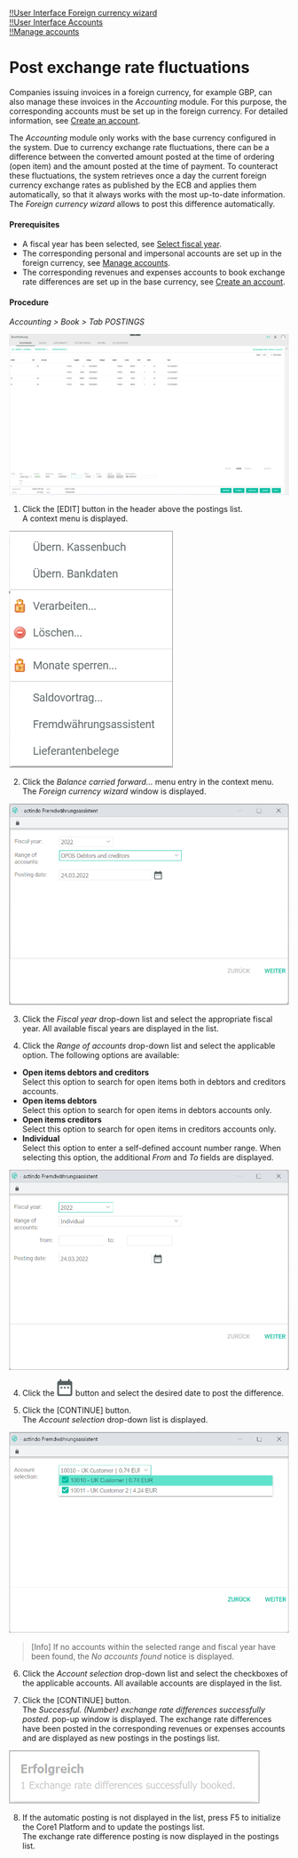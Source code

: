 [!!User Interface Foreign currency wizard](../UserInterface/01_Book.md#foreign-currency-wizard)  
[!!User Interface Accounts](../UserInterface/02b_Accounts.md)  
[!!Manage accounts](../Integration/03_ManageAccounts.md)

# Post exchange rate fluctuations

Companies issuing invoices in a foreign currency, for example GBP, can also manage these invoices in the *Accounting* module. For this purpose, the corresponding accounts must be set up in the foreign currency. For detailed information, see [Create an account](../Integration/03_ManageAccounts.md#create-an-account).

The *Accounting* module only works with the base currency configured in the system. Due to currency exchange rate fluctuations, there can be a difference between the converted amount posted at the time of ordering (open item) and the amount posted at the time of payment. To counteract these fluctuations, the system retrieves once a day the current foreign currency exchange rates as published by the ECB and applies them automatically, so that it always works with the most up-to-date information. The *Foreign currency wizard* allows to post this difference automatically.

#### Prerequisites

- A fiscal year has been selected, see [Select fiscal year](./01_SelectFiscalYear.md).
- The corresponding personal and impersonal accounts are set up in the foreign currency, see [Manage accounts](../Integration/03_ManageAccounts.md).
- The corresponding revenues and expenses accounts to book exchange rate differences are set up in the base currency, see [Create an account](../Integration/03_ManageAccounts.md#create-an-account).

[comment]: <> (2150 - Aufw. aus Kursdifferenzen und 2660 Erträge aus Kursdifferenzen in SK03 standardmäßig verfügbar, Funktion aber noch einzustellen bzw. mindestens prüfen. Evtl. eine Prozedur in diesem Kapitel oder in Integration/Manage the accounts dazu hinzufügen?)

#### Procedure

*Accounting > Book > Tab POSTINGS*

![Postings](../../Assets/Screenshots/RetailSuiteAccounting/Book/Bookings/Bookings.png "[Postings]")

1. Click the [EDIT] button in the header above the postings list.  
A context menu is displayed.

  ![Edit](../../Assets/Screenshots/RetailSuiteAccounting/Book/Edit.png "[Edit]")

2. Click the *Balance carried forward...* menu entry in the context menu.     
The *Foreign currency wizard* window is displayed.

  ![Foreign currency wizard](../../Assets/Screenshots/RetailSuiteAccounting/Book/ForeignCurrencyWizard01.png "[Foreign currency wizard]")

3. Click the *Fiscal year* drop-down list and select the appropriate fiscal year. All available fiscal years are displayed in the list.

3. Click the *Range of accounts* drop-down list and select the applicable option. The following options are available:  

  - **Open items debtors and creditors**  
  Select this option to search for open items both in debtors and creditors accounts.
  - **Open items debtors**  
  Select this option to search for open items in debtors accounts only.
  - **Open items creditors**  
  Select this option to search for open items in creditors accounts only.
  - **Individual**  
  Select this option to enter a self-defined account number range. When selecting this option, the additional *From* and *To* fields are displayed.  

  ![Foreign currency wizard](../../Assets/Screenshots/RetailSuiteAccounting/Book/ForeignCurrencyWizard02.png "[Foreign currency wizard]")

4. Click the ![Calendar](../../Assets/Icons/Calendar.png "[Calendar]") button and select the desired date to post the difference.

5. Click the [CONTINUE] button.  
The *Account selection* drop-down list is displayed.

  ![Account selection](../../Assets/Screenshots/RetailSuiteAccounting/Book/ForeignCurrencyWizard03.png "[Account selection]")

  > [Info] If no accounts within the selected range and fiscal year have been found, the *No accounts found* notice is displayed.

6. Click the *Account selection* drop-down list and select the checkboxes of the applicable accounts. All available accounts are displayed in the list.

7. Click the [CONTINUE] button.   
The *Successful. (Number) exchange rate differences successfully posted.* pop-up window is displayed. The exchange rate differences have been posted in the corresponding revenues or expenses accounts and are displayed as new postings in the postings list.

  ![Pop-up window](../../Assets/Screenshots/RetailSuiteAccounting/Book/ExchangeRateDiffSuccessful.png "[Pop-up window]")

8. If the automatic posting is not displayed in the list, press F5 to initialize the Core1 Platform and to update the postings list.  
The exchange rate difference posting is now displayed in the postings list.
